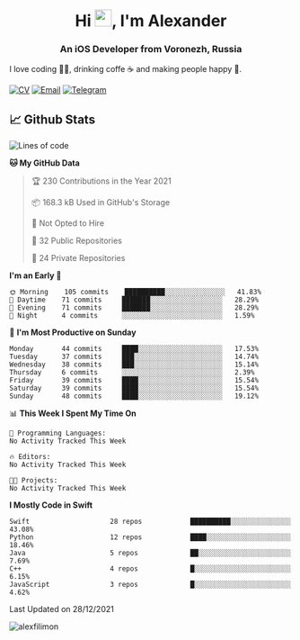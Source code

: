 <h1 align="center">Hi <img src="https://raw.githubusercontent.com/MartinHeinz/MartinHeinz/master/wave.gif" width="30px">, I'm Alexander</h1>
<h3 align="center">An iOS Developer from Voronezh, Russia</h3>

I love coding 👨‍💻, drinking coffe ☕️ and making people happy 🎊.

[![CV](https://img.shields.io/badge/CV-Александр%20Филимонов-14b420)](http://alexfilimon.github.io/)
[![Email](https://img.shields.io/badge/Email-as.filimonov@mail.ru-f39f37)](mailto:as.filimonov@mail.ru)
[![Telegram](https://img.shields.io/badge/Telegram-alexfilimon-1686b1)](https://t.me/alexfilimon)

## 📈 Github Stats

<!--START_SECTION:waka-->
![Lines of code](https://img.shields.io/badge/From%20Hello%20World%20I%27ve%20Written-235%20Thousand%20lines%20of%20code-blue)

**🐱 My GitHub Data** 

> 🏆 230 Contributions in the Year 2021
 > 
> 📦 168.3 kB Used in GitHub's Storage 
 > 
> 🚫 Not Opted to Hire
 > 
> 📜 32 Public Repositories 
 > 
> 🔑 24 Private Repositories  
 > 
**I'm an Early 🐤** 

```text
🌞 Morning    105 commits    ██████████░░░░░░░░░░░░░░░   41.83% 
🌆 Daytime    71 commits     ███████░░░░░░░░░░░░░░░░░░   28.29% 
🌃 Evening    71 commits     ███████░░░░░░░░░░░░░░░░░░   28.29% 
🌙 Night      4 commits      ░░░░░░░░░░░░░░░░░░░░░░░░░   1.59%

```
📅 **I'm Most Productive on Sunday** 

```text
Monday       44 commits     ████░░░░░░░░░░░░░░░░░░░░░   17.53% 
Tuesday      37 commits     ███░░░░░░░░░░░░░░░░░░░░░░   14.74% 
Wednesday    38 commits     ███░░░░░░░░░░░░░░░░░░░░░░   15.14% 
Thursday     6 commits      ░░░░░░░░░░░░░░░░░░░░░░░░░   2.39% 
Friday       39 commits     ████░░░░░░░░░░░░░░░░░░░░░   15.54% 
Saturday     39 commits     ████░░░░░░░░░░░░░░░░░░░░░   15.54% 
Sunday       48 commits     ████░░░░░░░░░░░░░░░░░░░░░   19.12%

```


📊 **This Week I Spent My Time On** 

```text
💬 Programming Languages: 
No Activity Tracked This Week

🔥 Editors: 
No Activity Tracked This Week

🐱‍💻 Projects: 
No Activity Tracked This Week

```

**I Mostly Code in Swift** 

```text
Swift                    28 repos            ██████████░░░░░░░░░░░░░░░   43.08% 
Python                   12 repos            ████░░░░░░░░░░░░░░░░░░░░░   18.46% 
Java                     5 repos             ██░░░░░░░░░░░░░░░░░░░░░░░   7.69% 
C++                      4 repos             █░░░░░░░░░░░░░░░░░░░░░░░░   6.15% 
JavaScript               3 repos             █░░░░░░░░░░░░░░░░░░░░░░░░   4.62%

```



 Last Updated on 28/12/2021
<!--END_SECTION:waka-->

<img align="center" src="https://github-readme-stats.vercel.app/api?username=alexfilimon&show_icons=true" alt="alexfilimon" />

